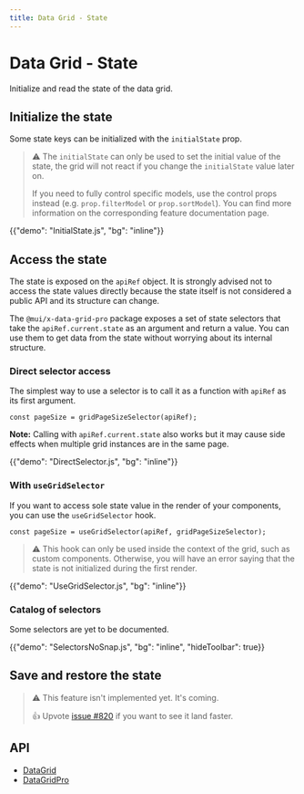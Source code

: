 ```yaml
---
title: Data Grid - State
---
```


# Data Grid - State

<p class="description">Initialize and read the state of the data grid.</p>

## Initialize the state

Some state keys can be initialized with the `initialState` prop.

> ⚠️ The `initialState` can only be used to set the initial value of the state, the grid will not react if you change the `initialState` value later on.
>
> If you need to fully control specific models, use the control props instead (e.g. `prop.filterModel` or `prop.sortModel`).
> You can find more information on the corresponding feature documentation page.

{{"demo": "InitialState.js", "bg": "inline"}}

## Access the state [<span class="plan-pro"></span>](https://mui.com/store/items/material-ui-pro/)

The state is exposed on the `apiRef` object.
It is strongly advised not to access the state values directly because the state itself is not considered a public API and its structure can change.

The `@mui/x-data-grid-pro` package exposes a set of state selectors that take the `apiRef.current.state` as an argument and return a value.
You can use them to get data from the state without worrying about its internal structure.

### Direct selector access

The simplest way to use a selector is to call it as a function with `apiRef` as its first argument.

```tsx
const pageSize = gridPageSizeSelector(apiRef);
```

**Note:** Calling with `apiRef.current.state` also works but it may cause side effects when multiple grid instances are in the same page.

{{"demo": "DirectSelector.js", "bg": "inline"}}

### With `useGridSelector`

If you want to access sole state value in the render of your components, you can use the `useGridSelector` hook.

```tsx
const pageSize = useGridSelector(apiRef, gridPageSizeSelector);
```

> ⚠️ This hook can only be used inside the context of the grid, such as custom components. Otherwise, you will have an error saying that the state is not initialized during the first render.

{{"demo": "UseGridSelector.js", "bg": "inline"}}

### Catalog of selectors

Some selectors are yet to be documented.

{{"demo": "SelectorsNoSnap.js", "bg": "inline", "hideToolbar": true}}

## Save and restore the state

> ⚠️ This feature isn't implemented yet. It's coming.
>
> 👍 Upvote [issue #820](https://github.com/mui-org/material-ui-x/issues/820) if you want to see it land faster.

## API

- [DataGrid](/api/data-grid/data-grid/)
- [DataGridPro](/api/data-grid/data-grid-pro/)
